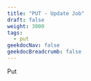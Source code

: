 ```yaml
---
title: "PUT - Update Job"
draft: false
weight: 3000
tags:
  - put
geekdocNav: false
geekdocBreadcrumb: false
---
```


Put